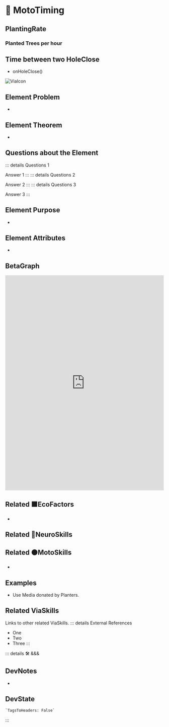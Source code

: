
# 💜 <neuro>MotoTiming </neuro>

## PlantingRate

### Planted Trees per hour

## Time between two HoleClose

- onHoleClose()

![ViaIcon](/Via/Via_Icon.png)

## Element Problem

-

## Element Theorem

-

## Questions about the Element

::: details Questions 1

Answer 1
:::
::: details Questions 2

Answer 2
:::
::: details Questions 3

Answer 3
:::

## Element Purpose

-

## Element Attributes

-

## BetaGraph

<iframe
    width="100%"
    height="684"
    frameborder="0"
    src="https://observablehq.com/embed/@d3/force-directed-graph/2?cells=chart"
></iframe>

## Related 🟩<eco>EcoFactors</eco>

-

## Related 💜<neuro>NeuroSkills</neuro>

## Related 🟠<moto>MotoSkills</moto>

-

## Examples

- Use Media donated by Planters.

## Related <via>ViaSkills</via>

Links to other related ViaSkills.
::: details External References

- One
- Two
- Three
:::

::: details 🛠 <dev>&&&</dev>

## DevNotes

-

## DevState

```py
`TagsToHeaders: False`
```

:::
